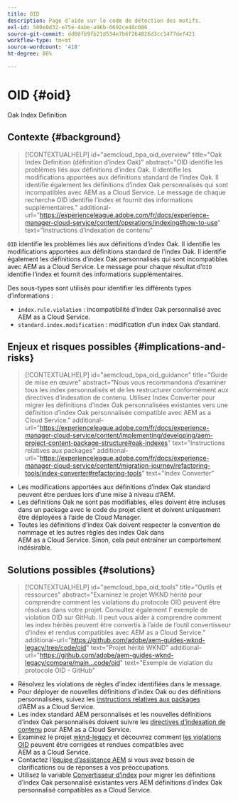 ```yaml
---
title: OID
description: Page d’aide sur le code de détection des motifs.
exl-id: 500e0d32-e75e-4abe-a96b-0692ce40c086
source-git-commit: dd60fb9fb21d534e7b6f264826d3cc1477def421
workflow-type: tm+mt
source-wordcount: '418'
ht-degree: 86%

---
```


# OID {#oid}

Oak Index Definition

## Contexte {#background}

>[!CONTEXTUALHELP]
>id="aemcloud_bpa_oid_overview"
>title="Oak Index Definition (définition d’index Oak)"
>abstract="OID identifie les problèmes liés aux définitions d’index Oak. Il identifie les modifications apportées aux définitions standard de l’index Oak. Il identifie également les définitions d’index Oak personnalisés qui sont incompatibles avec AEM as a Cloud Service. Le message de chaque recherche OID identifie l’index et fournit des informations supplémentaires."
>additional-url="https://experienceleague.adobe.com/fr/docs/experience-manager-cloud-service/content/operations/indexing#how-to-use" text="Instructions d’indexation de contenu"

`OID` identifie les problèmes liés aux définitions d’index Oak. Il identifie les modifications apportées aux définitions standard de l’index Oak. Il identifie également les définitions d’index Oak personnalisés qui sont incompatibles avec AEM as a Cloud Service. Le message pour chaque résultat d’`OID` identifie l’index et fournit des informations supplémentaires.

Des sous-types sont utilisés pour identifier les différents types d’informations :

* `index.rule.violation` : incompatibilité d’index Oak personnalisé avec AEM as a Cloud Service.
* `standard.index.modification` : modification d’un index Oak standard.

## Enjeux et risques possibles {#implications-and-risks}

>[!CONTEXTUALHELP]
>id="aemcloud_bpa_oid_guidance"
>title="Guide de mise en œuvre"
>abstract="Nous vous recommandons d’examiner tous les index personnalisés et de les restructurer conformément aux directives d’indexation de contenu. Utilisez Index Converter pour migrer les définitions d’index Oak personnalisées existantes vers une définition d’index Oak personnalisée compatible avec AEM as a Cloud Service."
>additional-url="https://experienceleague.adobe.com/fr/docs/experience-manager-cloud-service/content/implementing/developing/aem-project-content-package-structure#oak-indexes" text="Instructions relatives aux packages"
>additional-url="https://experienceleague.adobe.com/fr/docs/experience-manager-cloud-service/content/migration-journey/refactoring-tools/index-converter#refactoring-tools" text="Index Converter"

* Les modifications apportées aux définitions d’index Oak standard peuvent être perdues lors d’une mise à niveau d’AEM.
* Les définitions Oak ne sont pas modifiables, elles doivent être incluses dans un package avec le code du projet client et doivent uniquement être déployées à l’aide de Cloud Manager.
* Toutes les définitions d’index Oak doivent respecter la convention de nommage et les autres règles des index Oak dans AEM as a Cloud Service. Sinon, cela peut entraîner un comportement indésirable.

## Solutions possibles {#solutions}

>[!CONTEXTUALHELP]
>id="aemcloud_bpa_oid_tools"
>title="Outils et ressources"
>abstract="Examinez le projet WKND hérité pour comprendre comment les violations du protocole OID peuvent être résolues dans votre projet. Consultez également l’ exemple de violation OID sur GitHub. Il peut vous aider à comprendre comment les index hérités peuvent être convertis à l’aide de l’outil convertisseur d’index et rendus compatibles avec AEM as a Cloud Service."
>additional-url="https://github.com/adobe/aem-guides-wknd-legacy/tree/code/oid" text="Projet hérité WKND"
>additional-url="https://github.com/adobe/aem-guides-wknd-legacy/compare/main...code/oid" text="Exemple de violation du protocole OID - GitHub"

* Résolvez les violations de règles d’index identifiées dans le message.
* Pour déployer de nouvelles définitions d’index Oak ou des définitions personnalisées, suivez les [instructions relatives aux packages](https://experienceleague.adobe.com/fr/docs/experience-manager-cloud-service/content/implementing/developing/aem-project-content-package-structure) d’AEM as a Cloud Service.
* Les index standard AEM personnalisés et les nouvelles définitions d’index Oak personnalisés doivent suivre les [directives d’indexation de contenu](https://experienceleague.adobe.com/fr/docs/experience-manager-cloud-service/content/operations/indexing#preparing-the-new-index-definition) pour AEM as a Cloud Service.
* Examinez le projet [wknd-legacy](https://github.com/adobe/aem-guides-wknd-legacy/tree/code/oid) et découvrez comment [les violations OID](https://github.com/adobe/aem-guides-wknd-legacy/compare/main...code/oid) peuvent être corrigées et rendues compatibles avec AEM as a Cloud Service.
* Contactez l’[équipe d’assistance AEM](https://helpx.adobe.com/fr/enterprise/using/support-for-experience-cloud.html) si vous avez besoin de clarifications ou de réponses à vos préoccupations.
* Utilisez la variable [Convertisseur d’index](https://experienceleague.adobe.com/fr/docs/experience-manager-cloud-service/content/migration-journey/refactoring-tools/index-converter#refactoring-tools) pour migrer les définitions d’index Oak personnalisé existantes vers AEM définitions d’index Oak personnalisé compatibles as a Cloud Service.
